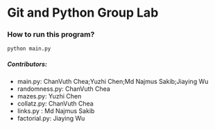# Git and Python Group Lab

### How to run this program?
`python main.py`

##### Contributors:

- main.py: ChanVuth Chea;Yuzhi Chen;Md Najmus Sakib;Jiaying Wu
- randomness.py: ChanVuth Chea
- mazes.py: Yuzhi Chen
- collatz.py: ChanVuth Chea
- links.py : Md Najmus Sakib
- factorial.py: Jiaying Wu
